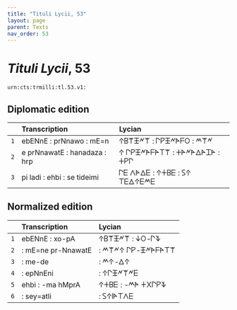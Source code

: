 ```yaml
---
title: "Tituli Lycii, 53"
layout: page
parent: Texts
nav_order: 53
---
```




# *Tituli Lycii*, 53




`urn:cts:trmilli:tl.53.v1:`

## Diplomatic edition

|  | Transcription | Lycian |
| :---: | :------ | :------ |
| `1` | ebENnE : prNnawo : mE=n | 𐊁𐊂𐊚𐊑𐊏𐊚 : 𐊓𐊕𐊑𐊏𐊀𐊇𐊒 : 𐊎𐊚𐊏 |
| `2` | e prNnawatE : hanadaza : hrp | 𐊁 𐊓𐊕𐊑𐊏𐊀𐊇𐊀𐊗𐊚 : 𐊛𐊀𐊏𐊀𐊅𐊀𐊈𐊀 : 𐊛𐊕𐊓 |
| `3` | pi ladi : ehbi : se tideimi | 𐊓𐊆 𐊍𐊀𐊅𐊆 : 𐊁𐊛𐊂𐊆 : 𐊖𐊁 𐊗𐊆𐊅𐊁𐊆𐊎𐊆 |

## Normalized edition

|  | Transcription | Lycian |
| :---: | :------ | :------ |
| `1` | ebENnE : xo-pA | 𐊁𐊂𐊚𐊑𐊏𐊚 : 𐊜𐊒-𐊓𐊙 |
| `2` | : mE=ne pr-NnawatE | : 𐊎𐊚𐊏𐊁 𐊓𐊕-𐊑𐊏𐊀𐊇𐊀𐊗𐊚 |
| `3` | : me-de | : 𐊎𐊁-𐊅𐊁 |
| `4` | : epNnEni | : 𐊁𐊓𐊑𐊏𐊚𐊏𐊆 |
| `5` | ehbi : -ma hMprA | 𐊁𐊛𐊂𐊆 : -𐊎𐊀 𐊛𐊐𐊓𐊕𐊙 |
| `6` | : sey=atli | : 𐊖𐊁𐊊𐊀𐊗𐊍𐊆 |